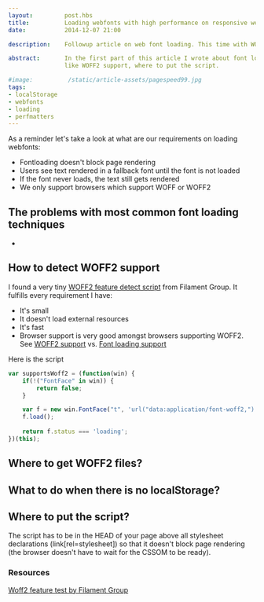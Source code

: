 ```yaml
---
layout:         post.hbs
title:          Loading webfonts with high performance on responsive websites
date:           2014-12-07 21:00

description:    Followup article on web font loading. This time with WOFF2 support, better inline JavaScript taking care of disabled localStorage.

abstract:       In the first part of this article I wrote about font loading with high performance on resposive sites. This time I take a look at some more things,
                like WOFF2 support, where to put the script.

#image:          /static/article-assets/pagespeed99.jpg
tags:
- localStorage
- webfonts
- loading
- perfmatters
---
```


As a reminder let's take a look at what are our requirements on loading webfonts:
- Fontloading doesn't block page rendering
- Users see text rendered in a fallback font until the font is not loaded
- If the font never loads, the text still gets rendered
- We only support browsers which support WOFF or WOFF2

## The problems with most common font loading techniques
- 


## How to detect WOFF2 support
I found a very tiny [WOFF2 feature detect script](https://github.com/filamentgroup/woff2-feature-test) from Filament Group.
It fulfills every requirement I have:
- It's small
- It doesn't load external resources
- It's fast
- Browser support is very good amongst browsers supporting WOFF2. See [WOFF2 support](http://caniuse.com/#feat=woff2) vs. [Font loading support](http://caniuse.com/#search=FontFace)

Here is the script
```JavaScript
var supportsWoff2 = (function(win) {
    if(!("FontFace" in win)) {
        return false;
    }

    var f = new win.FontFace("t", 'url("data:application/font-woff2,") format("woff2")');
    f.load();
    
    return f.status === 'loading';
})(this);
```

## Where to get WOFF2 files?


## What to do when there is no localStorage?

## Where to put the script?
The script has to be in the HEAD of your page above all stylesheet declarations (link[rel=stylesheet])
so that it doesn't block page rendering (the browser doesn't have to wait for the CSSOM to be ready).


### Resources
[Woff2 feature test by Filament Group](https://github.com/filamentgroup/woff2-feature-test)